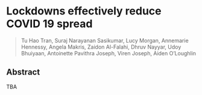 # Lockdowns effectively reduce COVID 19 spread
>Tu Hao Tran, Suraj Narayanan Sasikumar, Lucy Morgan, Annemarie Hennessy, Angela Makris, Zaidon Al-Falahi, Dhruv Nayyar, Udoy Bhuiyaan, Antoinette Pavithra Joseph, Viren Joseph, Aiden O’Loughlin

## Abstract
TBA

